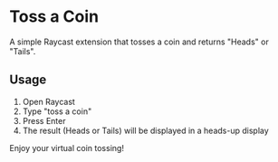 # Toss a Coin

A simple Raycast extension that tosses a coin and returns "Heads" or "Tails".

## Usage

1. Open Raycast
2. Type "toss a coin"
3. Press Enter
4. The result (Heads or Tails) will be displayed in a heads-up display

Enjoy your virtual coin tossing!